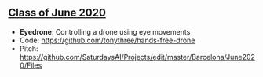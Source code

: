 ## [Class of June 2020](https://github.com/SaturdaysAI/Projects/tree/master/Barcelona/June2020)

- **Eyedrone**: Controlling a drone using eye movements
- Code: https://github.com/tonythree/hands-free-drone
- Pitch: https://github.com/SaturdaysAI/Projects/edit/master/Barcelona/June2020/Files

